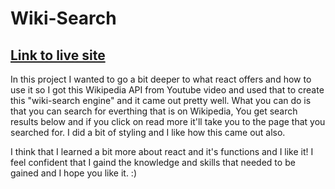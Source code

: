 <h1>Wiki-Search</h1>
<h2><a href="https://jakubm1999.github.io/Module4-functional-programmin-wiki-search/">Link to live site</a></h2>

<p>In this project I wanted to go a bit deeper to what react offers and how to use it so I got this Wikipedia API from Youtube video and used that to create this "wiki-search engine" and it came out pretty well. What you can do is that you can search for everthing that is on Wikipedia, You get search results below and if you click on read more it'll take you to the page that you searched for. I did a bit of styling and I like how this came out also.</p>

<p>I think that I learned a bit more about react and it's functions and I like it! I feel confident that I gaind the knowledge and skills that needed to be gained and I hope you like it. :)</p>